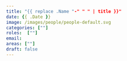 ```yaml
---
title: "{{ replace .Name "-" " " | title }}"
date: {{ .Date }}
image: /images/people/people-default.svg
categories: [""]
roles:  [""]
email: 
areas: [""]
draft: false
---
```

